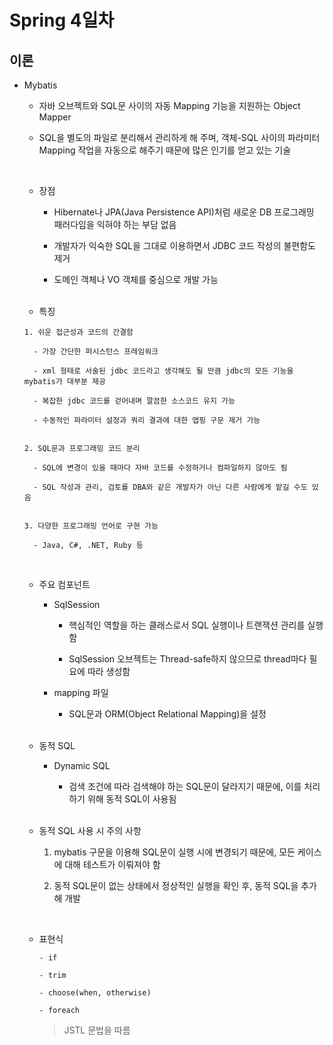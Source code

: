 # Spring 4일차

## 이론

- Mybatis

  - 자바 오브젝트와 SQL문 사이의 자동 Mapping 기능을 지원하는 Object Mapper

  - SQL을 별도의 파일로 분리해서 관리하게 해 주며, 객체-SQL 사이의 파라미터 Mapping 작업을 자동으로 해주기 때문에 많은 인기를 얻고 있는 기술

  <br />

  - 장점

    - Hibernate나 JPA(Java Persistence API)처럼 새로운 DB 프로그래밍 패러다임을 익혀야 하는 부담 없음

    - 개발자가 익숙한 SQL을 그대로 이용하면서 JDBC 코드 작성의 불편함도 제거

    - 도메인 객체나 VO 객체를 중심으로 개발 가능

  <br />

  - 특징

  ```
  1. 쉬운 접근성과 코드의 간결함

    - 가장 간단한 퍼시스턴스 프레임워크

    - xml 형태로 서술된 jdbc 코드라고 생각해도 될 만큼 jdbc의 모든 기능을 mybatis가 대부분 제공

    - 복잡한 jdbc 코드를 걷어내며 깔끔한 소스코드 유지 가능

    - 수동적인 파라미터 설정과 쿼리 결과에 대한 맵핑 구문 제거 가능


  2. SQL문과 프로그래밍 코드 분리

    - SQL에 변경이 있을 때마다 자바 코드를 수정하거나 컴파일하지 않아도 됨

    - SQL 작성과 관리, 검토를 DBA와 같은 개발자가 아닌 다른 사람에게 맡길 수도 있음


  3. 다양한 프로그래밍 언어로 구현 가능

    - Java, C#, .NET, Ruby 등
  ```

  <br />

  - 주요 컴포넌트

    - SqlSession

      - 핵심적인 역할을 하는 클래스로서 SQL 실행이나 트랜잭션 관리를 실행함

      - SqlSession 오브젝트는 Thread-safe하지 않으므로 thread마다 필요에 따라 생성함

    - mapping 파일

      - SQL문과 ORM(Object Relational Mapping)을 설정

  <br />

  - 동적 SQL

    - Dynamic SQL

      - 검색 조건에 따라 검색해야 하는 SQL문이 달라지기 때문에, 이를 처리하기 위해 동적 SQL이 사용됨

  <br />

  - 동적 SQL 사용 시 주의 사항

    1. mybatis 구문을 이용해 SQL문이 실행 시에 변경되기 때문에, 모든 케이스에 대해 테스트가 이뤄져야 함

    2. 동적 SQL문이 없는 상태에서 정상적인 실행을 확인 후, 동적 SQL을 추가해 개발

  <br />

  - 표현식

    ```
    - if

    - trim

    - choose(when, otherwise)

    - foreach
    ```

    > JSTL 문법을 따름
